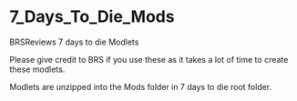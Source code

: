 # 7_Days_To_Die_Mods
BRSReviews 7 days to die Modlets

Please give credit to BRS if you use these as it takes a lot of time to create these modlets. 

Modlets are unzipped into the Mods folder in 7 days to die root folder. 
